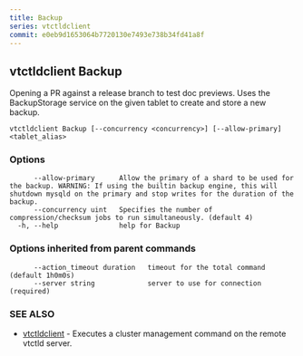 ```yaml
---
title: Backup
series: vtctldclient
commit: e0eb9d1653064b7720130e7493e738b34fd41a8f
---
```

## vtctldclient Backup

Opening a PR against a release branch to test doc previews. Uses the BackupStorage service on the given tablet to create and store a new backup.

```
vtctldclient Backup [--concurrency <concurrency>] [--allow-primary] <tablet_alias>
```

### Options

```
      --allow-primary      Allow the primary of a shard to be used for the backup. WARNING: If using the builtin backup engine, this will shutdown mysqld on the primary and stop writes for the duration of the backup.
      --concurrency uint   Specifies the number of compression/checksum jobs to run simultaneously. (default 4)
  -h, --help               help for Backup
```

### Options inherited from parent commands

```
      --action_timeout duration   timeout for the total command (default 1h0m0s)
      --server string             server to use for connection (required)
```

### SEE ALSO

* [vtctldclient](../)	 - Executes a cluster management command on the remote vtctld server.

